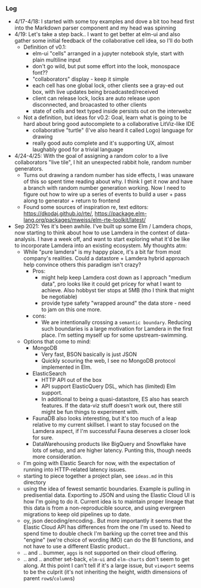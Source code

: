 ### Log

 * 4/17-4/18: I started with some toy examples and dove a bit too head first into the Markdown parser component and my head was spinning
 * 4/19: Let's take a step back..
   I want to get better at elm-ui and also gather some initial feedback of the collaborative cell idea, so I'll do both
    * Definition of v0.1:
       * elm-ui "cells" arranged in a jupyter notebook style, start with plain multiline input
       * don't go wild, but put some effort into the look, monospace font??
       * "collaborators" display - keep it simple
       * each cell has one global lock, other clients see a gray-ed out box, with live updates being broadcasted/received
       * client can release lock, locks are auto release upon disconnected, and broacasted to other clients
       * state of cells and text typed inside persists out on the interwebz
   * Not a definition, but ideas for v0.2: Goal, learn what is going to be hard about bring good autocomplete to a collaborative LitViz-like IDE
       * collaborative "turtle" (I've also heard it called Logo) language for drawing
       * really good auto complete and it's supporting UX, almost laughably good for a trivial language
 * 4/24-4/25: With the goal of assigning a random color to a live collaborators "live tile", I hit an unexpected rabbit hole, random number generators.
   * Turns out drawing a random number has side effects, I was unaware of this so spent time reading about why. I think I get it now and have a branch with
     random number generation working. Now I need to figure out how to wire up a series of events to build a user + pass along to generator + return to frontend
   * Found some sources of inspiration re, text editors: https://dkodaj.github.io/rte/, https://package.elm-lang.org/packages/mweiss/elm-rte-toolkit/latest/
 * Sep 2021: Yes it's been awhile. I've built up some Elm / Lamdera chops, now starting to think about how to use Lamdera in the context of data-analysis. I have a week off,
   and want to start exploring what it'd be like to incorporate Lamdera into an existing ecosystem. My thoughts atm:
    * While "pure lamdera" is my happy place, it's a bit far from most company's realities. Could a datastore + Lamdera hybrid approach help convince others this paradigm isn't crazy?
        - Pros:
            * might help keep Lamdera cost down as I approach "medium data", pro looks like it could get pricey for what I want to achieve. Also hobbyst tier stops at 5MB (tho I think that might be negotiable)
            * provide type safety "wrapped around" the data store - need to jam on this one more.
        - cons:
            * We are intentionally crossing a `semantic boundary`. Reducing such boundaries is a large motivation for Lamdera in the first place. I'm setting myself up for some upstream-swimming.
    * Options that come to mind:
        - MongoDB
            * Very fast, BSON basically is just JSON
            * Quickly scouring the web, I see no MongoDB protocol implemented in Elm.
        - ElasticSearch
            * HTTP API out of the box
            * API support ElasticQuery DSL, which has (limited) Elm support.
            * In additional to being a quasi-datastore, ES also has search features. If the data-viz stuff doesn't work out, there still might be fun things to experiment with.
        - FaunaDB also looks interesting, but it's too much of a leap relative to my current skillset. I want to stay focused on the Lamdera aspect, if I'm successful Fauna deserves a closer look for sure.
        - DataWarehousing products like BigQuery and Snowflake have lots of setup, and are higher latency. Punting this, though needs more consideration.
    * I'm going with Elastic Search for now, with the expectation of running into HTTP-related latency issues.
    * starting to piece together a project plan, see `ideas.md` in this directory
    * using the idea of fewest semantic boundaries. Example is pulling in predisential data. Exporting to JSON and using the Elastic Cloud UI is how I'm going to do it. Current idea is to maintain proper lineage that this data is from a non-reproducible source, and using evergreen migrations to keep old pipelines up to date.
    * oy, json decoding/encoding.. But more importantly it seems that the Elastic Cloud API has differences from the one I'm used to. Need to spend time to double check I'm barking up the corret tree and this "engine" (we're choice of wording IMO) can do the BI functions, and not have to use a different Elastic product..
    * .. and .. bummer, `aggs` is not supported on their cloud offering. 
    * .. and .. another set-back, `elm-ui` and `elm-charts` don't seem to get along. At this point I can't tell if it's a large issue, but `viewport` seems to be the culprit (it's not inheriting the height, width dimensions of parent `row`s/`column`s)
